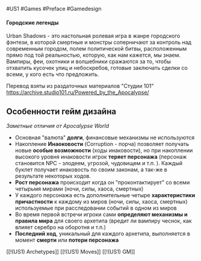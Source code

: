 #US1  #Games #Preface #Gamedesign 
#### Городские легенды
Urban Shadows - это настольная ролевая игра в жанре городского фэнтези, в которой смертные и монстры соперничают за контроль над современным городом, полем политической битвы, расположенным прямо под той реальностью, которую, как нам кажется, мы знаем. Вампиры, феи, охотники и волшебники сражаются за то, чтобы отхватить кусочек улиц и небоскребов, готовые заключать сделки со всеми, у кого есть что предложить.

Перевод взяты из раздаточных материалов "Студии 101"
https://archive.studio101.ru/Powered_by_the_Apocalypse/

## Особенности гейм дизайна
*Заметные отличия от Apocalypse World*

- Основная "валюта" **долги**, финансовые механизмы не используются
- Накопление **Инаоковости** (Corruption - порча) позволяет получать новые **особые возможности** (ходы инаковости), но при накоплении высокого уровня инаковости игрок **теряет персонажа** (персонаж становится NPC - злодеем, угрозой, чудовищем и т.п. ). Каждый буклет получает инаковость по своим законам, а так-же в результате некоторых ходов. 
- **Рост персонажа** происходит когда он "проконтактирует" со всеми четырьмя мирами (ночи, силы, хаоса, смертных)
- У каждого персонажа есть дополнительные четыре **характеристики причастности** к каждому из миров (ночи, силы, хаоса, смертных) используемые при расследовании событий в одном из миров
- Во время первой встречи игроки сами **определяют механизмы и правила мира** для своего архетипа (вредит ли вампиру чеснок, как влияет серебро на оборотня и т.п.)
- **Последний ход**, уникальный для каждого архетипа, выполняется в момент **смерти** или **потери персонажа**

[[!(US1) Archetypes]]
[[!(US1) Moves]]
[[!(US1) GM]]